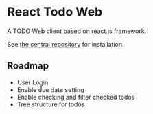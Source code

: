 # React Todo Web

A TODO Web client based on react.js framework.

See [the central repository](https://github.com/scubism/todo_center) for installation.

## Roadmap

- User Login
- Enable due date setting
- Enable checking and filter checked todos
- Tree structure for todos
